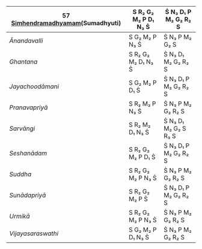 | **57 [Simhendramadhyamam](https://en.wikipedia.org/wiki/Simhendramadhyamam "Simhendramadhyamam")**(Sumadhyuti) | S R₂ G₂ M₂ P D₁ N₃ Ṡ | Ṡ N₃ D₁ P M₂ G₂ R₂ S |
| -------------------------------------------------------------------------------------------------------------- | -------------------- | -------------------- |
| _Ānandavalli_                                                                                                  | S G₂ M₂ P N₃ Ṡ       | Ṡ N₃ P M₂ G₂ S       |
| _Ghantana_                                                                                                     | S R₂ G₂ M₂ D₁ N₃ Ṡ   | Ṡ N₃ D₁ M₂ G₂ R₂ S   |
| _Jayachoodāmani_                                                                                               | S G₂ M₂ P D₁ Ṡ       | Ṡ N₃ D₁ P M₂ G₂ R₂ S |
| _Pranavapriyā_                                                                                                 | S R₂ M₂ P N₃ Ṡ       | Ṡ N₃ P M₂ G₂ R₂ S    |
| _Sarvāngi_                                                                                                     | S R₂ M₂ D₁ N₃ Ṡ      | Ṡ N₃ D₁ M₂ G₂ S R₃ S |
| _Seshanādam_                                                                                                   | S R₂ G₂ M₂ P D₁ Ṡ    | Ṡ N₃ D₁ P M₂ G₂ R₂ S |
| _Suddha_                                                                                                       | S R₂ G₂ M₂ P N₃ Ṡ    | Ṡ N₃ P M₂ G₂ R₂ S    |
| _Sunādapriyā_                                                                                                  | S R₂ G₂ M₂ P Ṡ       | Ṡ N₃ D₁ P M₂ G₂ R₂ S |
| _Urmikā_                                                                                                       | S R₂ G₂ M₂ P N₃ Ṡ    | Ṡ N₃ P M₂ G₂ R₂ S    |
| _Vijayasaraswathi_                                                                                             | S G₂ M₂ P D₁ N₃ Ṡ    | Ṡ N₃ P M₂ G₂ R₂ S    |